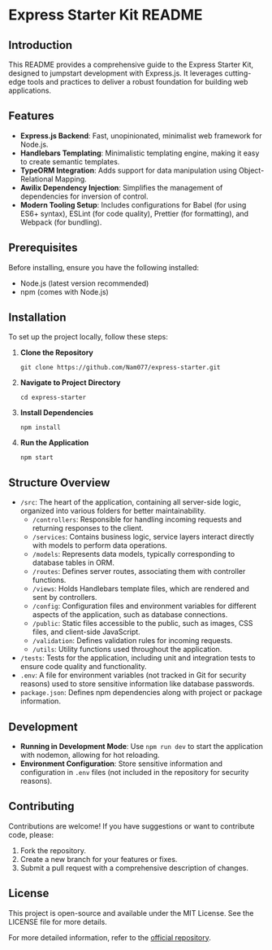 # Express Starter Kit README

## Introduction

This README provides a comprehensive guide to the Express Starter Kit, designed to jumpstart development with Express.js. It leverages cutting-edge tools and practices to deliver a robust foundation for building web applications.

## Features

-   **Express.js Backend**: Fast, unopinionated, minimalist web framework for Node.js.
-   **Handlebars Templating**: Minimalistic templating engine, making it easy to create semantic templates.
-   **TypeORM Integration**: Adds support for data manipulation using Object-Relational Mapping.
-   **Awilix Dependency Injection**: Simplifies the management of dependencies for inversion of control.
-   **Modern Tooling Setup**: Includes configurations for Babel (for using ES6+ syntax), ESLint (for code quality), Prettier (for formatting), and Webpack (for bundling).

## Prerequisites

Before installing, ensure you have the following installed:

-   Node.js (latest version recommended)
-   npm (comes with Node.js)

## Installation

To set up the project locally, follow these steps:

1. **Clone the Repository**
    ```
    git clone https://github.com/Nam077/express-starter.git
    ```
2. **Navigate to Project Directory**
    ```
    cd express-starter
    ```
3. **Install Dependencies**
    ```
    npm install
    ```
4. **Run the Application**
    ```
    npm start
    ```

## Structure Overview

-   `/src`: The heart of the application, containing all server-side logic, organized into various folders for better maintainability.
    -   `/controllers`: Responsible for handling incoming requests and returning responses to the client.
    -   `/services`: Contains business logic, service layers interact directly with models to perform data operations.
    -   `/models`: Represents data models, typically corresponding to database tables in ORM.
    -   `/routes`: Defines server routes, associating them with controller functions.
    -   `/views`: Holds Handlebars template files, which are rendered and sent by controllers.
    -   `/config`: Configuration files and environment variables for different aspects of the application, such as database connections.
    -   `/public`: Static files accessible to the public, such as images, CSS files, and client-side JavaScript.
    -   `/validation`: Defines validation rules for incoming requests.
    -   `/utils`: Utility functions used throughout the application.
-   `/tests`: Tests for the application, including unit and integration tests to ensure code quality and functionality.
-   `.env`: A file for environment variables (not tracked in Git for security reasons) used to store sensitive information like database passwords.
-   `package.json`: Defines npm dependencies along with project or package information.

## Development

-   **Running in Development Mode**: Use `npm run dev` to start the application with nodemon, allowing for hot reloading.
-   **Environment Configuration**: Store sensitive information and configuration in `.env` files (not included in the repository for security reasons).

## Contributing

Contributions are welcome! If you have suggestions or want to contribute code, please:

1. Fork the repository.
2. Create a new branch for your features or fixes.
3. Submit a pull request with a comprehensive description of changes.

## License

This project is open-source and available under the MIT License. See the LICENSE file for more details.

For more detailed information, refer to the [official repository](https://github.com/Nam077/express-starter).
